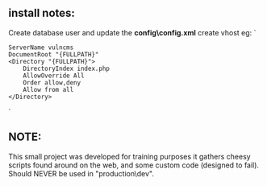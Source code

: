 install notes:
--
Create database user and update the **config\config.xml**
create vhost eg: 
`

    ServerName vulncms
    DocumentRoot "{FULLPATH}"
    <Directory "{FULLPATH}">
        DirectoryIndex index.php
        AllowOverride All
        Order allow,deny
        Allow from all
    </Directory>
`

NOTE:
--
This small project was developed for training purposes
it gathers cheesy scripts found around on the web,
and some custom code (designed to fail).
Should NEVER be used in "production\dev".
